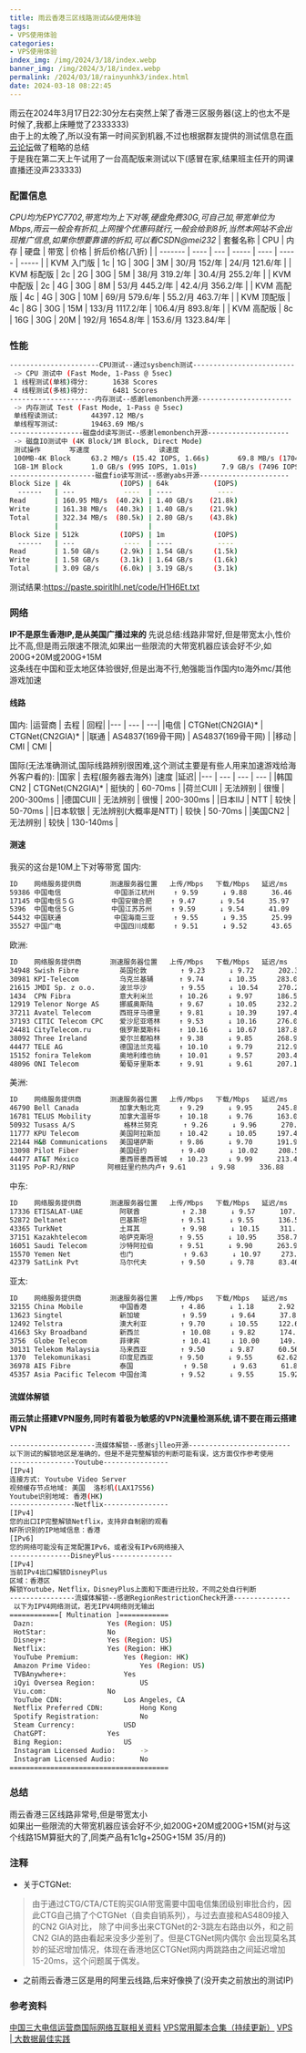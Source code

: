 ```yaml
---
title: 雨云香港三区线路测试&&使用体验
tags:
- VPS使用体验
categories: 
- VPS使用体验
index_img: /img/2024/3/18/index.webp
banner_img: /img/2024/3/18/index.webp
permalink: /2024/03/18/rainyunhk3/index.html
date: 2024-03-18 08:22:45
---
```

雨云在2024年3月17日22:30分左右突然上架了香港三区服务器(这上的也太不是时候了,我都上床睡觉了2333333)   
由于上的太晚了,所以没有第一时间买到机器,不过也根据群友提供的测试信息在[雨云论坛](https://forum.rainyun.com/t/topic/7246)做了粗略的总结   
于是我在第二天上午试用了一台高配版来测试以下(感冒在家,结果班主任开的网课直播还没声233333)   

### 配置信息
*CPU均为EPYC7702,带宽均为上下对等,硬盘免费30G,可自己加,带宽单位为Mbps,雨云一般会有折扣,上网搜个优惠码就行,一般会给到8折,当然本网站不会出现推广信息,如果你想要靠谱的折扣,可以看CSDN@mei232*
| 套餐名称 | CPU | 内存 | 硬盘 | 带宽 | 价格 | 折后价格(八折) |
| ------- | ---- | --- | ----- | ---- | ----- | ----- |
| KVM 入门版 | 1c | 1G | 30G | 3M | 30/月 152/年 | 24/月 121.6/年 |
| KVM 标配版 | 2c | 2G | 30G | 5M | 38/月 319.2/年 | 30.4/月 255.2/年 |
| KVM 中配版 | 2c | 4G | 30G | 8M | 53/月 445.2/年 | 42.4/月 356.2/年 |
| KVM 高配版 | 4c | 4G | 30G | 10M | 69/月 579.6/年 | 55.2/月 463.7/年 |
| KVM 顶配版 | 4c | 8G | 30G | 15M | 133/月 1117.2/年 | 106.4/月 893.8/年 |
| KVM 高配版 | 8c | 16G | 30G | 20M | 192/月 1654.8/年 | 153.6/月 1323.84/年 |

### 性能
```bash
----------------------CPU测试--通过sysbench测试-------------------------
 -> CPU 测试中 (Fast Mode, 1-Pass @ 5sec)
 1 线程测试(单核)得分: 		1638 Scores
 4 线程测试(多核)得分: 		6481 Scores
---------------------内存测试--感谢lemonbench开源-----------------------
 -> 内存测试 Test (Fast Mode, 1-Pass @ 5sec)
 单线程读测试:		44397.12 MB/s
 单线程写测试:		19463.69 MB/s
------------------磁盘dd读写测试--感谢lemonbench开源--------------------
 -> 磁盘IO测试中 (4K Block/1M Block, Direct Mode)
 测试操作		写速度					读速度
 100MB-4K Block		63.2 MB/s (15.42 IOPS, 1.66s)		69.8 MB/s (17049 IOPS, 1.50s)
 1GB-1M Block		1.0 GB/s (995 IOPS, 1.01s)		7.9 GB/s (7496 IOPS, 0.13s)
---------------------磁盘fio读写测试--感谢yabs开源----------------------
Block Size | 4k            (IOPS) | 64k           (IOPS)
  ------   | ---            ----  | ----           ---- 
Read       | 160.95 MB/s  (40.2k) | 1.40 GB/s    (21.8k)
Write      | 161.38 MB/s  (40.3k) | 1.40 GB/s    (21.9k)
Total      | 322.34 MB/s  (80.5k) | 2.80 GB/s    (43.8k)
           |                      |                     
Block Size | 512k          (IOPS) | 1m            (IOPS)
  ------   | ---            ----  | ----           ---- 
Read       | 1.50 GB/s     (2.9k) | 1.54 GB/s     (1.5k)
Write      | 1.58 GB/s     (3.1k) | 1.64 GB/s     (1.6k)
Total      | 3.09 GB/s     (6.0k) | 3.19 GB/s     (3.1k)
```
测试结果:https://paste.spiritlhl.net/code/H1H6Et.txt
### 网络
**IP不是原生香港IP,是从美国广播过来的**
先说总结:线路非常好,但是带宽太小,性价比不高,但是雨云限速不限流,如果出一些限流的大带宽机器应该会好不少,如200G+20M或200G+15M   
这条线在中国和亚太地区体验很好,但是出海不行,勉强能当作国内to海外mc/其他游戏加速

#### 线路
国内:
|运营商 | 去程 | 回程|
|--- | --- | ---|
|电信 | CTGNet(CN2GIA)* | CTGNet(CN2GIA)* |
|联通 | AS4837(169骨干网) | AS4837(169骨干网) |
|移动 | CMI | CMI |


国际(无法准确测试,国际线路辨别很困难,这个测试主要是有些人用来加速游戏给海外客户看的):
|国家 | 去程(服务器去海外) |速度 |延迟|
|--- | --- | --- | --- | 
|韩国CN2 | CTGNet(CN2GIA)* | 挺快的 | 60-70ms |
|荷兰CUII | 无法辨别 | 很慢 | 200-300ms |
|德国CUII | 无法辨别 | 很慢 | 200-300ms |
|日本IIJ | NTT | 较快 | 50-70ms |
|日本软银 | 无法辨别(大概率是NTT) | 较快 | 50-70ms |
|美国CN2 | 无法辨别 | 较快 | 130-140ms |
#### 测速
我买的这台是10M上下对等带宽
国内:
```bash
ID    网络服务提供商       测速服务器位置   上传/Mbps   下载/Mbps   延迟/ms
59386 中国电信             中国浙江杭州   　↑ 9.59      ↓ 9.88      36.46   
17145 中国电信５Ｇ         中国安徽合肥   　↑ 9.47      ↓ 9.54      35.97   
5396  中国电信５Ｇ         中国江苏苏州   　↑ 9.59      ↓ 9.54      41.09   
54432 中国联通             中国海南三亚   　↑ 9.55      ↓ 9.35      25.99   
35527 中国广电             中国四川成都   　↑ 9.51      ↓ 9.52      43.65   
```
欧洲:
```bash
ID    网络服务提供商       测速服务器位置   上传/Mbps   下载/Mbps   延迟/ms
34948 Swish Fibre          英国伦敦     　　↑ 9.23      ↓ 9.72      202.34  
30981 KPI-Telecom          乌克兰基辅   　　↑ 9.74      ↓ 10.35     283.08  
21615 JMDI Sp. z o.o.      波兰华沙     　　↑ 9.55      ↓ 10.54     270.29  
1434  CPN Fibra            意大利米兰   　　↑ 10.26     ↓ 9.97      186.59  
12919 Telenor Norge AS     挪威奥斯陆   　　↑ 9.67      ↓ 10.05     232.29  
37211 Avatel Telecom       西班牙马德里   　↑ 9.81      ↓ 10.39     197.41  
37193 CITIC Telecom CPC    爱沙尼亚塔林   　↑ 9.53      ↓ 10.16     276.08  
24481 CityTelecom.ru       俄罗斯莫斯科   　↑ 10.16     ↓ 10.67     187.82  
38092 Three Ireland        爱尔兰都柏林   　↑ 9.38      ↓ 9.85      268.96  
44477 TELE AG              德国法兰克福   　↑ 10.10     ↓ 9.79      212.95  
15152 fonira Telekom       奥地利维也纳   　↑ 10.01     ↓ 9.57      203.41  
48096 ONI Telecom          葡萄牙里斯本   　↑ 9.91      ↓ 9.61      207.16 
```
美洲:
```bash
ID    网络服务提供商       测速服务器位置   上传/Mbps   下载/Mbps   延迟/ms
46790 Bell Canada          加拿大魁北克   　↑ 9.29      ↓ 9.95      245.81  
16781 TELUS Mobility       加拿大温哥华   　↑ 10.18     ↓ 9.76      163.08  
50932 Tusass A/S            格林兰努克   　　↑ 9.26      ↓ 9.96      270.47  
11777 KPU Telecom          美国阿拉斯加   　↑ 10.42     ↓ 10.05     197.45  
22144 H&B Communications   美国堪萨斯   　　↑ 9.86      ↓ 9.70      191.95  
13098 Pilot Fiber          美国纽约     　　↑ 9.40      ↓ 10.02     208.57  
44477 AT&T México          墨西哥墨西哥城   ↑ 10.23     ↓ 9.99      213.47  
31195 PoP-RJ/RNP        阿根廷里约热内卢↑ 9.61      ↓ 9.98      336.88 
```
中东:
```bash
ID    网络服务提供商       测速服务器位置   上传/Mbps   下载/Mbps   延迟/ms
17336 ETISALAT-UAE         阿联酋       　　↑ 2.38      ↓ 9.57      107.57  
52872 Deltanet             巴基斯坦     　　↑ 9.51      ↓ 9.55      136.50  
43365 TurkNet              土耳其       　　↑ 9.98      ↓ 10.15     311.24  
37151 Kazakhtelecom        哈萨克斯坦   　　↑ 9.55      ↓ 10.95     358.70  
16051 Saudi Telecom        沙特阿拉伯   　　↑ 9.51      ↓ 9.90      263.98  
15570 Yemen Net            也门         　　↑ 9.63      ↓ 10.97     273.96  
42379 SatLink Pvt          马尔代夫     　　↑ 9.50      ↓ 9.78      83.46  
```
亚太:
```bash
ID    网络服务提供商       测速服务器位置   上传/Mbps   下载/Mbps   延迟/ms
32155 China Mobile         中国香港     　　↑ 4.86      ↓ 1.18      2.92    
13623 Singtel              新加坡       　　↑ 9.59      ↓ 9.64      37.82   
12492 Telstra              澳大利亚     　　↑ 9.70      ↓ 10.55     122.61  
41663 Sky Broadband        新西兰       　　↑ 10.08     ↓ 9.82      174.10  
3756  Globe Telecom        菲律宾       　　↑ 10.41     ↓ 10.00     149.82  
30131 Telekom Malaysia     马来西亚     　　↑ 9.50      ↓ 9.87      60.56   
1370  Telekomunikasi       印度尼西亚   　　↑ 9.50      ↓ 9.55      62.62   
36978 AIS Fibre            泰国         　　↑ 9.58      ↓ 9.63      61.84   
45357 Asia Pacific Telecom 中国台湾     　　↑ 9.52      ↓ 9.55      15.92  
```
#### 流媒体解锁
**雨云禁止搭建VPN服务,同时有着极为敏感的VPN流量检测系统,请不要在雨云搭建VPN**
```bash
---------------------流媒体解锁--感谢sjlleo开源-------------------------
以下测试的解锁地区是准确的，但是不是完整解锁的判断可能有误，这方面仅作参考使用
----------------Youtube----------------
[IPv4]
连接方式: Youtube Video Server
视频缓存节点地域: 美国  洛杉机(LAX17S56)
Youtube识别地域: 香港(HK)
----------------Netflix----------------
[IPv4]
您的出口IP完整解锁Netflix，支持非自制剧的观看
NF所识别的IP地域信息：香港
[IPv6]
您的网络可能没有正常配置IPv6，或者没有IPv6网络接入
---------------DisneyPlus---------------
[IPv4]
当前IPv4出口解锁DisneyPlus
区域：香港区
解锁Youtube，Netflix，DisneyPlus上面和下面进行比较，不同之处自行判断
----------------流媒体解锁--感谢RegionRestrictionCheck开源--------------
 以下为IPV4网络测试，若无IPV4网络则无输出
============[ Multination ]============
 Dazn:					Yes (Region: US)
 HotStar:				No
 Disney+:				Yes (Region: US)
 Netflix:				Yes (Region: HK)
 YouTube Premium:			Yes (Region: HK)
 Amazon Prime Video:			Yes (Region: US)
 TVBAnywhere+:				Yes
 iQyi Oversea Region:			US
 Viu.com:				No
 YouTube CDN:				Los Angeles, CA 
 Netflix Preferred CDN:			Hong Kong  
 Spotify Registration:			No
 Steam Currency:			USD
 ChatGPT:				Yes
 Bing Region:				US
 Instagram Licensed Audio:		->
 Instagram Licensed Audio:		No
=======================================
```

### 总结
雨云香港三区线路非常号,但是带宽太小   
如果出一些限流的大带宽机器应该会好不少,如200G+20M或200G+15M(对与这个线路15M算挺大的了,同类产品有1c1g+250G+15M 35/月的)   
### 注释
* 关于CTGNet:
> 由于通过CTG/CTA/CTE购买GIA带宽需要中国电信集团级别审批合约，因此CTG自己搞了个CTGNet（自卖自销系列），与过去直接和AS4809接入的CN2 GIA对比， 除了中间多出来CTGNet的2-3跳左右路由以外，和之前CN2 GIA的路由看起来没多少差别了。但是CTGNet网内偶尔 会出现莫名其妙的延迟增加情况，体现在香港地区CTGNet网内两跳路由之间延迟增加15-20ms，这个问题属于偶发。
* 之前雨云香港三区是用的阿里云线路,后来好像换了(没开卖之前放出的测试IP)

### 参考资料
[中国三大电信运营商国际网络互联相关资料](https://blog.sunflyer.cn/archives/594)
[VPS常用脚本合集（持续更新）](https://www.zzzi.org/article/shell-jiaoben)
[VPS | 大数据最佳实践](https://bigdata.icu/tools/vps.html#_0x03-%E6%9C%8D%E5%8A%A1%E5%99%A8%E6%B5%8B%E8%AF%95%E8%84%9A%E6%9C%AC)